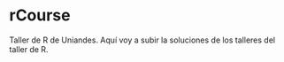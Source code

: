 # rCourse
Taller de R de Uniandes. 
Aquí voy a subir la soluciones de los talleres del taller de R. 
